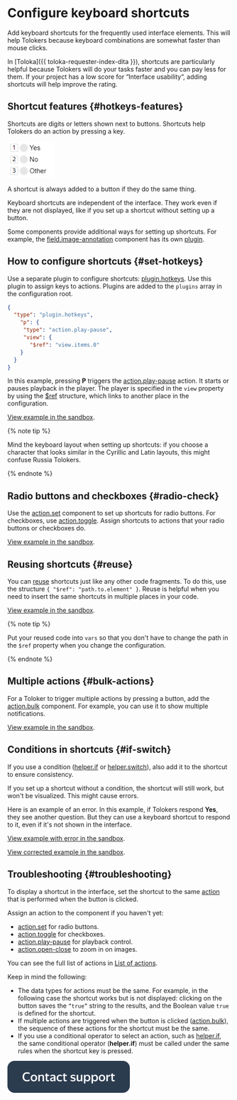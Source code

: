 # Configure keyboard shortcuts

Add keyboard shortcuts for the frequently used interface elements. This will help Tolokers because keyboard combinations are somewhat faster than mouse clicks.

In [Toloka]({{ toloka-requester-index-dita }}), shortcuts are particularly helpful because Tolokers will do your tasks faster and you can pay less for them. If your project has a low score for “Interface usability“, adding shortcuts will help improve the rating.

## Shortcut features {#hotkeys-features}

Shortcuts are digits or letters shown next to buttons. Shortcuts help Tolokers do an action by pressing a key.

![image](../_images/hotkeys-example.png)

A shortcut is always added to a button if they do the same thing.

Keyboard shortcuts are independent of the interface. They work even if they are not displayed, like if you set up a shortcut without setting up a button.

Some components provide additional ways for setting up shortcuts. For example, the [field.image-annotation](../reference/field.image-annotation.md) component has its own [plugin](../reference/plugin.field.image-annotation.hotkeys.md).

## How to configure shortcuts {#set-hotkeys}

Use a separate plugin to configure shortcuts: [plugin.hotkeys](../reference/plugin.hotkeys.md). Use this plugin to assign keys to actions. Plugins are added to the `plugins` array in the configuration root.

```json
{
  "type": "plugin.hotkeys",
    "p": {
     "type": "action.play-pause",
     "view": {
       "$ref": "view.items.0"
    }
  }
}
```

In this example, pressing **P** triggers the [action.play-pause](../reference/action.play-pause.md) action. It starts or pauses playback in the player. The player is specified in the `view` property by using the [$ref](reuse.md) structure, which links to another place in the configuration.

[View example in the sandbox](https://clck.ru/TR7Vs).

{% note tip %}

Mind the keyboard layout when setting up shortcuts: if you choose a character that looks similar in the Cyrillic and Latin layouts, this might confuse Russia Tolokers.

{% endnote %}


## Radio buttons and checkboxes {#radio-check}

Use the [action.set](../reference/action.set.md) component to set up shortcuts for radio buttons. For checkboxes, use [action.toggle](../reference/action.toggle.md). Assign shortcuts to actions that your radio buttons or checkboxes do.

[View example in the sandbox](https://clck.ru/R4kTo).

## Reusing shortcuts {#reuse}

You can [reuse](reuse.md) shortcuts just like any other code fragments. To do this, use the structure `{ "$ref": "path.to.element" }`. Reuse is helpful when you need to insert the same shortcuts in multiple places in your code.

[View example in the sandbox](https://clck.ru/TR7YY).

{% note tip %}

Put your reused code into `vars` so that you don't have to change the path in the `$ref` property when you change the configuration.

{% endnote %}


## Multiple actions {#bulk-actions}

For a Toloker to trigger multiple actions by pressing a button, add the [action.bulk](../reference/action.bulk.md) component. For example, you can use it to show multiple notifications.

[View example in the sandbox](https://clck.ru/TR7bK).

## Conditions in shortcuts {#if-switch}

If you use a condition ([helper.if](../reference/helper.if.md) or [helper.switch](../reference/helper.switch.md)), also add it to the shortcut to ensure consistency.

If you set up a shortcut without a condition, the shortcut will still work, but won't be visualized. This might cause errors.

Here is an example of an error. In this example, if Tolokers respond **Yes**, they see another question. But they can use a keyboard shortcut to respond to it, even if it's not shown in the interface.

[View example with error in the sandbox](https://clck.ru/TR8kq).

[View corrected example in the sandbox](https://clck.ru/TR8j4).

## Troubleshooting {#troubleshooting}

To display a shortcut in the interface, set the shortcut to the same [action](../troubleshooting/../reference/actions.md) that is performed when the button is clicked.

Assign an action to the component if you haven't yet:
- [action.set](../troubleshooting/../reference/action.set.md) for radio buttons.
- [action.toggle](../troubleshooting/../reference/action.toggle.md) for checkboxes.
- [action.play-pause](../troubleshooting/../reference/action.play-pause.md) for playback control.
- [action.open-close](../troubleshooting/../reference/action.open-close.md) to zoom in on images.

You can see the full list of actions in [List of actions](../troubleshooting/../reference/actions.md).

Keep in mind the following:

- The data types for actions must be the same. For example, in the following case the shortcut works but is not displayed: clicking on the button saves the `“true”` string to the results, and the Boolean value `true` is defined for the shortcut.
- If multiple actions are triggered when the button is clicked ([action.bulk](../troubleshooting/../reference/action.bulk.md)), the sequence of these actions for the shortcut must be the same.
- If you use a conditional operator to select an action, such as [helper.if](../troubleshooting/../reference/helper.if.md), the same conditional operator (**helper.if**) must be called under the same rules when the shortcut key is pressed.


[![image](../_images/buttons/contact-support.svg)](../concepts/support.md)
